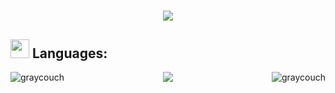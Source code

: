 <h1 align="center"><img src="https://readme-typing-svg.herokuapp.com?size=30&duration=5501&color=FFFFFF&vCenter=true&center=true&width=470&lines=Software+Engineer;Computer+Scientist;SFS+Scholar;Lifelong+Learner;Avid+Gamer;Anime+Connoisseur" </p>

## <img src="https://media2.giphy.com/media/QssGEmpkyEOhBCb7e1/giphy.gif?cid=ecf05e47a0n3gi1bfqntqmob8g9aid1oyj2wr3ds3mg700bl&rid=giphy.gif" width="30px"> Languages:

<p><img align="left" src="https://github-readme-stats.vercel.app/api?username=graycouch&show_icons=true&locale=en" alt="graycouch" /></p>
<p><img align="right" src="https://github-readme-streak-stats.herokuapp.com/?user=graycouch&" alt="graycouch" /></p>
  
<p align="center">
  <a href="https://www.linkedin.com/in/abdel-rahman-mansour" height="30" width="40">
    <img src="https://img.shields.io/badge/-LinkedIn-0A66C2?style=for-the-badge&logo=Linkedin&logoColor=white">
  </a>
</p>
